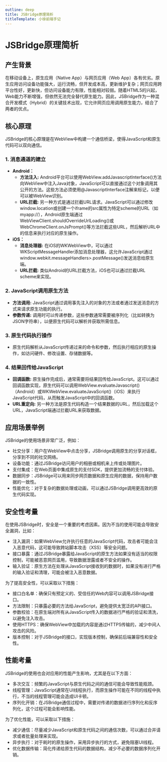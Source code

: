 ```yaml
---
outline: deep
title: JSBridge原理简析
titleTemplate: 小徐前端手记
---
```


# JSBridge原理简析

## 产生背景

在移动设备上，原生应用（Native App）与网页应用（Web App）各有优劣。原生应用访问设备功能强大，运行流畅，但开发成本高，更新维护复杂；网页应用跨平台性好，更新快，但访问设备能力有限，性能相对较弱。随着HTML5的兴起，Web能力不断增强，但依然无法完全替代原生能力。因此，JSBridge作为一种混合开发模式（Hybrid）的关键技术出现，它允许网页应用调用原生能力，结合了两者的优点。

## 核心原理

JSBridge的核心原理是在WebView中构建一个通信桥梁，使得JavaScript和原生代码可以双向通信。

### 1. 消息通道的建立

- **Android：**
   - **方法注入:** Android平台可以使用WebView.addJavascriptInterface()方法向WebView中注入Java对象，JavaScript可以直接通过这个对象调用其公开的方法。这些方法必须使用@JavascriptInterface注解来标记，以便可以被WebView识别。
   - **URL拦截:** 另一种方式是通过拦截URL请求。JavaScript可以通过修改window.location或创建一个iframe的src属性为特定scheme的URL（如myapp://），Android原生端通过WebViewClient.shouldOverrideUrlLoading()或WebChromeClient.onJsPrompt()等方法拦截这些URL，然后解析URL中的信息来执行对应的原生操作。
- **iOS：**
   - **消息处理器:** 在iOS的WKWebView中，可以通过WKScriptMessageHandler添加消息处理器，这允许JavaScript通过window.webkit.messageHandlers>.postMessage()发送消息给原生端。
   - **URL拦截:** 类似Android的URL拦截方法，iOS也可以通过拦截URL scheme来实现。

### 2. JavaScript调用原生方法

- **方法调用:** JavaScript通过调用事先注入的对象的方法或者通过发送消息的方式来请求原生功能的执行。
- **参数传递:** 调用时可以传递参数，这些参数通常需要被序列化（比如转换为JSON字符串），以便原生代码可以解析并获取所需信息。

### 3. 原生代码执行操作

- 原生代码解析从JavaScript传递过来的命令和参数，然后执行相应的原生操作，如访问硬件、修改设置、存储数据等。

### 4. 结果回传给JavaScript

- **回调函数:** 原生操作完成后，通常需要将结果回传给JavaScript。这可以通过回调函数实现，原生代码可以调用WebView.evaluateJavascript()（Android）或WKWebView.evaluateJavaScript()（iOS）来执行JavaScript代码，从而触发JavaScript中的回调函数。
- **URL重定向:** 另一种方法是原生代码构造一个结果数据的URL，然后加载这个URL，JavaScript端通过拦截URL来获取数据。

## 应用场景举例

JSBridge的使用场景非常广泛，例如：

- 社交分享：用户在WebView中点击分享，JSBridge调用原生的分享对话框，分享到不同的社交网络。
- 设备功能：通过JSBridge访问用户的相册或相机来上传或处理图片。
- 支付集成：在Web页面中集成原生的支付SDK，提供更加流畅的支付体验。
- 数据同步：JSBridge可以用来同步网页数据和原生应用的数据，保持用户数据的一致性。
- 性能优化：对于复杂的数据处理或动画，可以通过JSBridge调用更高效的原生代码实现。

## 安全性考量

在使用JSBridge时，安全是一个重要的考虑因素。因为不当的使用可能会导致安全漏洞，比如：

- 注入漏洞：如果WebView允许执行任意的JavaScript代码，攻击者可能会注入恶意代码，这可能导致跨站脚本攻击（XSS）等安全问题。
- 接口暴露：通过JSBridge暴露给JavaScript的原生方法如果没有适当的权限控制，可能被恶意网页滥用，导致数据泄露或者不安全的操作。
- 输入验证：原生方法在处理从JavaScript接收到的数据时，如果没有进行严格的输入验证和清理，可能会被注入恶意数据。

为了提高安全性，可以采取以下措施：

- 接口白名单：确保只有预定义的、受信任的Web内容可以调用JSBridge接口。
- 方法限制：只暴露必要的方法给JavaScript，避免提供太宽泛的API接口。
- 参数校验：在原生端对所有从JavaScript传入的数据进行严格的验证和清洗，以避免注入攻击。
- 使用HTTPS：确保WebView中加载的内容是通过HTTPS传输的，减少中间人攻击的风险。
- 版本控制：对于JSBridge的接口，实现版本控制，确保前后端兼容性和安全性。

## 性能考量

JSBridge的使用也会对应用的性能产生影响，尤其是在以下方面：

- 多次交互：频繁的JavaScript与原生代码之间的通信可能会导致性能瓶颈。
- 线程管理：JavaScript通常在UI线程执行，而原生操作可能在不同的线程中执行，不当的线程管理可能会造成UI卡顿。
- 序列化开销：在JSBridge通信过程中，需要对传递的数据进行序列化和反序列化，这个过程可能会影响性能。

为了优化性能，可以采取以下措施：

- 减少通信：尽量减少JavaScript和原生代码之间的通信次数，可以通过合并请求或者批量处理来实现。
- 异步执行：对于耗时的原生操作，采用异步执行的方式，避免阻塞UI线程。
- 优化数据传输：简化传递给原生代码的数据结构，减少不必要的数据序列化开销。

